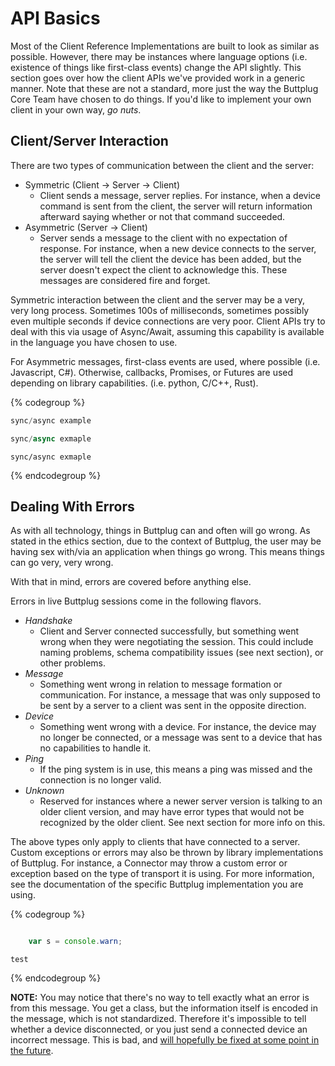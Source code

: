 # API Basics

Most of the Client Reference Implementations are built to look as similar as possible. However, there may be instances where language options (i.e. existence of things like first-class events) change the API slightly. This section goes over how the client APIs we've provided work in a generic manner. Note that these are not a standard, more just the way the Buttplug Core Team have chosen to do things. If you'd like to implement your own client in your own way, *go nuts*.

## Client/Server Interaction

There are two types of communication between the client and the server:

- Symmetric (Client -> Server -> Client)
    - Client sends a message, server replies. For instance, when a device command is sent from the client, the server will return information afterward saying whether or not that command succeeded.
- Asymmetric (Server -> Client)
    - Server sends a message to the client with no expectation of response. For instance, when a new device connects to the server, the server will tell the client the device has been added, but the server doesn't expect the client to acknowledge this. These messages are considered fire and forget.

Symmetric interaction between the client and the server may be a very, very long process. Sometimes 100s of milliseconds, sometimes possibly even multiple seconds if device connections are very poor. Client APIs try to deal with this via usage of Async/Await, assuming this capability is available in the language you have chosen to use.

For Asymmetric messages, first-class events are used, where possible (i.e. Javascript, C#). Otherwise, callbacks, Promises, or Futures are used depending on library capabilities. (i.e. python, C/C++, Rust).

{% codegroup %}
```csharp
sync/async example
```
```js
sync/async exmaple
```
```twine
sync/async exmaple
```
{% endcodegroup %}


## Dealing With Errors

As with all technology, things in Buttplug can and often will go wrong. As stated in the ethics section, due to the context of Buttplug, the user may be having sex with/via an application when things go wrong. This means things can go very, very wrong. 

With that in mind, errors are covered before anything else.

Errors in live Buttplug sessions come in the following flavors.

* *Handshake*
    * Client and Server connected successfully, but something went wrong when they were negotiating the session. This could include naming problems, schema compatibility issues (see next section), or other problems.
* *Message*
    * Something went wrong in relation to message formation or communication. For instance, a message that was only supposed to be sent by a server to a client was sent in the opposite direction.
* *Device*
    * Something went wrong with a device. For instance, the device may no longer be connected, or a message was sent to a device that has no capabilities to handle it.
* *Ping*
    * If the ping system is in use, this means a ping was missed and the connection is no longer valid.
* *Unknown*
    * Reserved for instances where a newer server version is talking to an older client version, and may have error types that would not be recognized by the older client. See next section for more info on this.

The above types only apply to clients that have connected to a server. Custom exceptions or errors may also be thrown by library implementations of Buttplug. For instance, a Connector may throw a custom error or exception based on the type of transport it is using. For more information, see the documentation of the specific Buttplug implementation you are using. 

{% codegroup %}
```csharp::C#::./examples/csharp/ExceptionExample/Program.cs
```
```js
    var s = console.warn;
```
```twine
test
```
{% endcodegroup %}

**NOTE:** You may notice that there's no way to tell exactly what an error is from this message. You get a class, but the information itself is encoded in the message, which is not standardized. Therefore it's impossible to tell whether a device disconnected, or you just send a connected device an incorrect message. This is bad, and [will hopefully be fixed at some point in the future](https://github.com/buttplugio/buttplug/issues/70).
